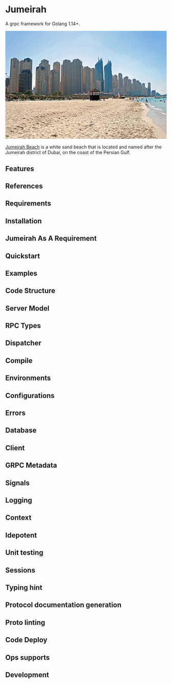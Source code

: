 Jumeirah
========

A grpc framework for Golang 1.14+.

![](misc/images/jumeirah.jpg)

[Jumeirah Beach](https://www.google.com/maps/place/Jumeirah+Beach/@25.1940223,55.2298674,18z/data=!3m1!4b1!4m5!3m4!1s0x3e5f42035d9872df:0x29698a78cf7295ef!8m2!3d25.1939565!4d55.2316175) is a white sand beach that is located and named after the Jumeirah district of Dubai, on the coast of the Persian Gulf.

Features
--------


References
----------

Requirements 
------------

Installation
------------

Jumeirah As A Requirement
-------------------------

Quickstart
----------

Examples
--------

Code Structure
--------------


Server Model
------------

RPC Types
---------

Dispatcher
---------

Compile
-------

Environments
-------------

Configurations
--------------

Errors
------

Database
--------

Client
------

GRPC Metadata
-------------

Signals
-------

Logging
-------

Context
-------

Idepotent
---------

Unit testing
------------

Sessions
--------

Typing hint
-----------

Protocol documentation generation
---------------------------------

Proto linting
-------------

Code Deploy
-----------

Ops supports
------------

Development
-----------

